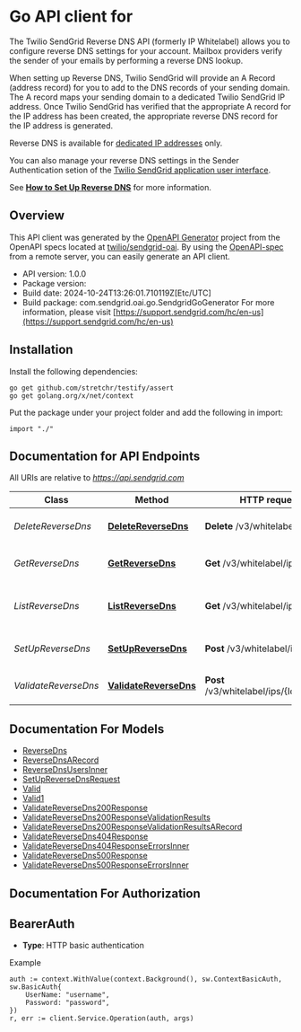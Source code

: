 # Go API client for 

The Twilio SendGrid Reverse DNS API (formerly IP Whitelabel) allows you to configure reverse DNS settings for your account. Mailbox providers verify the sender of your emails by performing a reverse DNS lookup.

When setting up Reverse DNS, Twilio SendGrid will provide an A Record (address record) for you to add to the DNS records of your sending domain. The A record maps your sending domain to a dedicated Twilio SendGrid IP address. Once Twilio SendGrid has verified that the appropriate A record for the IP address has been created, the appropriate reverse DNS record for the IP address is generated.

Reverse DNS is available for [dedicated IP addresses](https://sendgrid.com/docs/ui/account-and-settings/dedicated-ip-addresses/) only.

You can also manage your reverse DNS settings in the Sender Authentication setion of the [Twilio SendGrid application user interface](https://app.sendgrid.com/settings/sender_auth).

See [**How to Set Up Reverse DNS**](https://sendgrid.com/docs/ui/account-and-settings/how-to-set-up-reverse-dns/) for more information.

## Overview
This API client was generated by the [OpenAPI Generator](https://openapi-generator.tech) project from the OpenAPI specs located at [twilio/sendgrid-oai](https://github.com/twilio/sendgrid-oai/tree/main/spec).  By using the [OpenAPI-spec](https://www.openapis.org/) from a remote server, you can easily generate an API client.

- API version: 1.0.0
- Package version: 
- Build date: 2024-10-24T13:26:01.710119Z[Etc/UTC]
- Build package: com.sendgrid.oai.go.SendgridGoGenerator
For more information, please visit [https://support.sendgrid.com/hc/en-us](https://support.sendgrid.com/hc/en-us)

## Installation

Install the following dependencies:

```shell
go get github.com/stretchr/testify/assert
go get golang.org/x/net/context
```

Put the package under your project folder and add the following in import:

```golang
import "./"
```

## Documentation for API Endpoints

All URIs are relative to *https://api.sendgrid.com*

Class | Method | HTTP request | Description
------------ | ------------- | ------------- | -------------
*DeleteReverseDns* | [**DeleteReverseDns**](docs/DeleteReverseDns.md#deletereversedns) | **Delete** /v3/whitelabel/ips/{Id} | Delete a reverse DNS record
*GetReverseDns* | [**GetReverseDns**](docs/GetReverseDns.md#getreversedns) | **Get** /v3/whitelabel/ips/{Id} | Retrieve a reverse DNS record
*ListReverseDns* | [**ListReverseDns**](docs/ListReverseDns.md#listreversedns) | **Get** /v3/whitelabel/ips | Retrieve all reverse DNS records
*SetUpReverseDns* | [**SetUpReverseDns**](docs/SetUpReverseDns.md#setupreversedns) | **Post** /v3/whitelabel/ips | Set up reverse DNS
*ValidateReverseDns* | [**ValidateReverseDns**](docs/ValidateReverseDns.md#validatereversedns) | **Post** /v3/whitelabel/ips/{Id}/validate | Validate a reverse DNS record


## Documentation For Models

 - [ReverseDns](ReverseDns.md)
 - [ReverseDnsARecord](ReverseDnsARecord.md)
 - [ReverseDnsUsersInner](ReverseDnsUsersInner.md)
 - [SetUpReverseDnsRequest](SetUpReverseDnsRequest.md)
 - [Valid](Valid.md)
 - [Valid1](Valid1.md)
 - [ValidateReverseDns200Response](ValidateReverseDns200Response.md)
 - [ValidateReverseDns200ResponseValidationResults](ValidateReverseDns200ResponseValidationResults.md)
 - [ValidateReverseDns200ResponseValidationResultsARecord](ValidateReverseDns200ResponseValidationResultsARecord.md)
 - [ValidateReverseDns404Response](ValidateReverseDns404Response.md)
 - [ValidateReverseDns404ResponseErrorsInner](ValidateReverseDns404ResponseErrorsInner.md)
 - [ValidateReverseDns500Response](ValidateReverseDns500Response.md)
 - [ValidateReverseDns500ResponseErrorsInner](ValidateReverseDns500ResponseErrorsInner.md)


## Documentation For Authorization



## BearerAuth

- **Type**: HTTP basic authentication

Example

```golang
auth := context.WithValue(context.Background(), sw.ContextBasicAuth, sw.BasicAuth{
    UserName: "username",
    Password: "password",
})
r, err := client.Service.Operation(auth, args)
```

